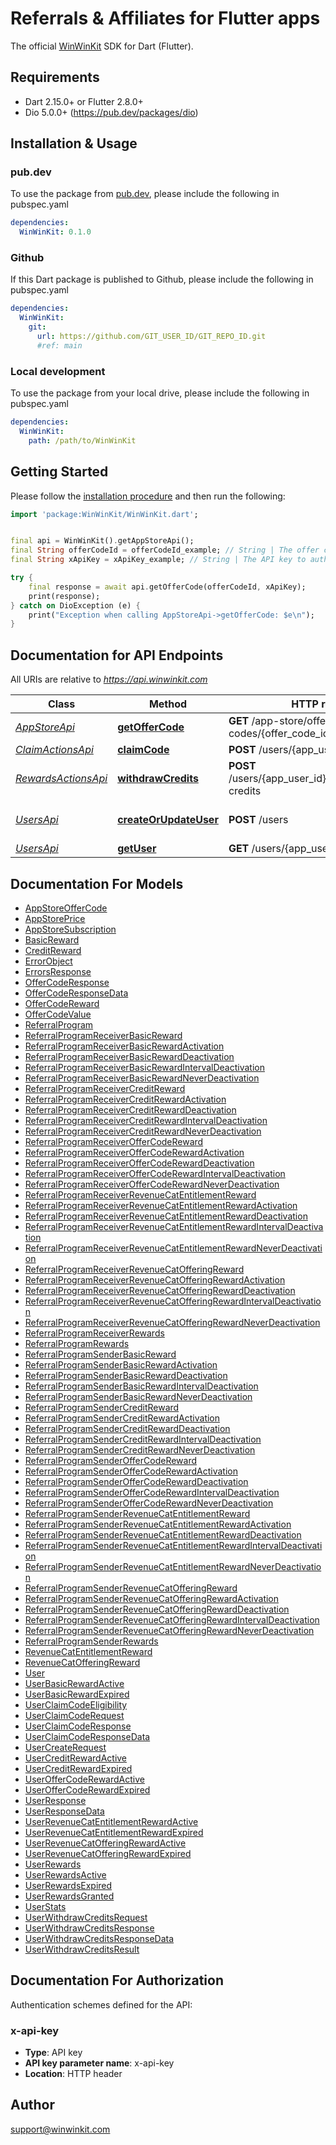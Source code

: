 # Referrals & Affiliates for Flutter apps

The official [WinWinKit](https://winwinkit.com) SDK for Dart (Flutter).

## Requirements

- Dart 2.15.0+ or Flutter 2.8.0+
- Dio 5.0.0+ (https://pub.dev/packages/dio)

## Installation & Usage

### pub.dev

To use the package from [pub.dev](https://pub.dev), please include the following in pubspec.yaml

```yaml
dependencies:
  WinWinKit: 0.1.0
```

### Github

If this Dart package is published to Github, please include the following in pubspec.yaml

```yaml
dependencies:
  WinWinKit:
    git:
      url: https://github.com/GIT_USER_ID/GIT_REPO_ID.git
      #ref: main
```

### Local development

To use the package from your local drive, please include the following in pubspec.yaml

```yaml
dependencies:
  WinWinKit:
    path: /path/to/WinWinKit
```

## Getting Started

Please follow the [installation procedure](#installation--usage) and then run the following:

```dart
import 'package:WinWinKit/WinWinKit.dart';


final api = WinWinKit().getAppStoreApi();
final String offerCodeId = offerCodeId_example; // String | The offer code id to retrieve.
final String xApiKey = xApiKey_example; // String | The API key to authenticate with.

try {
    final response = await api.getOfferCode(offerCodeId, xApiKey);
    print(response);
} catch on DioException (e) {
    print("Exception when calling AppStoreApi->getOfferCode: $e\n");
}

```

## Documentation for API Endpoints

All URIs are relative to *https://api.winwinkit.com*

| Class                                           | Method                                                          | HTTP request                                           | Description           |
| ----------------------------------------------- | --------------------------------------------------------------- | ------------------------------------------------------ | --------------------- |
| [_AppStoreApi_](doc/AppStoreApi.md)             | [**getOfferCode**](doc/AppStoreApi.md#getoffercode)             | **GET** /app-store/offer-codes/{offer_code_id}         | Get Offer Code        |
| [_ClaimActionsApi_](doc/ClaimActionsApi.md)     | [**claimCode**](doc/ClaimActionsApi.md#claimcode)               | **POST** /users/{app_user_id}/claim-code               | Claim Code            |
| [_RewardsActionsApi_](doc/RewardsActionsApi.md) | [**withdrawCredits**](doc/RewardsActionsApi.md#withdrawcredits) | **POST** /users/{app_user_id}/rewards/withdraw-credits | Withdraw Credits      |
| [_UsersApi_](doc/UsersApi.md)                   | [**createOrUpdateUser**](doc/UsersApi.md#createorupdateuser)    | **POST** /users                                        | Create or Update User |
| [_UsersApi_](doc/UsersApi.md)                   | [**getUser**](doc/UsersApi.md#getuser)                          | **GET** /users/{app_user_id}                           | Get User              |

## Documentation For Models

- [AppStoreOfferCode](doc/AppStoreOfferCode.md)
- [AppStorePrice](doc/AppStorePrice.md)
- [AppStoreSubscription](doc/AppStoreSubscription.md)
- [BasicReward](doc/BasicReward.md)
- [CreditReward](doc/CreditReward.md)
- [ErrorObject](doc/ErrorObject.md)
- [ErrorsResponse](doc/ErrorsResponse.md)
- [OfferCodeResponse](doc/OfferCodeResponse.md)
- [OfferCodeResponseData](doc/OfferCodeResponseData.md)
- [OfferCodeReward](doc/OfferCodeReward.md)
- [OfferCodeValue](doc/OfferCodeValue.md)
- [ReferralProgram](doc/ReferralProgram.md)
- [ReferralProgramReceiverBasicReward](doc/ReferralProgramReceiverBasicReward.md)
- [ReferralProgramReceiverBasicRewardActivation](doc/ReferralProgramReceiverBasicRewardActivation.md)
- [ReferralProgramReceiverBasicRewardDeactivation](doc/ReferralProgramReceiverBasicRewardDeactivation.md)
- [ReferralProgramReceiverBasicRewardIntervalDeactivation](doc/ReferralProgramReceiverBasicRewardIntervalDeactivation.md)
- [ReferralProgramReceiverBasicRewardNeverDeactivation](doc/ReferralProgramReceiverBasicRewardNeverDeactivation.md)
- [ReferralProgramReceiverCreditReward](doc/ReferralProgramReceiverCreditReward.md)
- [ReferralProgramReceiverCreditRewardActivation](doc/ReferralProgramReceiverCreditRewardActivation.md)
- [ReferralProgramReceiverCreditRewardDeactivation](doc/ReferralProgramReceiverCreditRewardDeactivation.md)
- [ReferralProgramReceiverCreditRewardIntervalDeactivation](doc/ReferralProgramReceiverCreditRewardIntervalDeactivation.md)
- [ReferralProgramReceiverCreditRewardNeverDeactivation](doc/ReferralProgramReceiverCreditRewardNeverDeactivation.md)
- [ReferralProgramReceiverOfferCodeReward](doc/ReferralProgramReceiverOfferCodeReward.md)
- [ReferralProgramReceiverOfferCodeRewardActivation](doc/ReferralProgramReceiverOfferCodeRewardActivation.md)
- [ReferralProgramReceiverOfferCodeRewardDeactivation](doc/ReferralProgramReceiverOfferCodeRewardDeactivation.md)
- [ReferralProgramReceiverOfferCodeRewardIntervalDeactivation](doc/ReferralProgramReceiverOfferCodeRewardIntervalDeactivation.md)
- [ReferralProgramReceiverOfferCodeRewardNeverDeactivation](doc/ReferralProgramReceiverOfferCodeRewardNeverDeactivation.md)
- [ReferralProgramReceiverRevenueCatEntitlementReward](doc/ReferralProgramReceiverRevenueCatEntitlementReward.md)
- [ReferralProgramReceiverRevenueCatEntitlementRewardActivation](doc/ReferralProgramReceiverRevenueCatEntitlementRewardActivation.md)
- [ReferralProgramReceiverRevenueCatEntitlementRewardDeactivation](doc/ReferralProgramReceiverRevenueCatEntitlementRewardDeactivation.md)
- [ReferralProgramReceiverRevenueCatEntitlementRewardIntervalDeactivation](doc/ReferralProgramReceiverRevenueCatEntitlementRewardIntervalDeactivation.md)
- [ReferralProgramReceiverRevenueCatEntitlementRewardNeverDeactivation](doc/ReferralProgramReceiverRevenueCatEntitlementRewardNeverDeactivation.md)
- [ReferralProgramReceiverRevenueCatOfferingReward](doc/ReferralProgramReceiverRevenueCatOfferingReward.md)
- [ReferralProgramReceiverRevenueCatOfferingRewardActivation](doc/ReferralProgramReceiverRevenueCatOfferingRewardActivation.md)
- [ReferralProgramReceiverRevenueCatOfferingRewardDeactivation](doc/ReferralProgramReceiverRevenueCatOfferingRewardDeactivation.md)
- [ReferralProgramReceiverRevenueCatOfferingRewardIntervalDeactivation](doc/ReferralProgramReceiverRevenueCatOfferingRewardIntervalDeactivation.md)
- [ReferralProgramReceiverRevenueCatOfferingRewardNeverDeactivation](doc/ReferralProgramReceiverRevenueCatOfferingRewardNeverDeactivation.md)
- [ReferralProgramReceiverRewards](doc/ReferralProgramReceiverRewards.md)
- [ReferralProgramRewards](doc/ReferralProgramRewards.md)
- [ReferralProgramSenderBasicReward](doc/ReferralProgramSenderBasicReward.md)
- [ReferralProgramSenderBasicRewardActivation](doc/ReferralProgramSenderBasicRewardActivation.md)
- [ReferralProgramSenderBasicRewardDeactivation](doc/ReferralProgramSenderBasicRewardDeactivation.md)
- [ReferralProgramSenderBasicRewardIntervalDeactivation](doc/ReferralProgramSenderBasicRewardIntervalDeactivation.md)
- [ReferralProgramSenderBasicRewardNeverDeactivation](doc/ReferralProgramSenderBasicRewardNeverDeactivation.md)
- [ReferralProgramSenderCreditReward](doc/ReferralProgramSenderCreditReward.md)
- [ReferralProgramSenderCreditRewardActivation](doc/ReferralProgramSenderCreditRewardActivation.md)
- [ReferralProgramSenderCreditRewardDeactivation](doc/ReferralProgramSenderCreditRewardDeactivation.md)
- [ReferralProgramSenderCreditRewardIntervalDeactivation](doc/ReferralProgramSenderCreditRewardIntervalDeactivation.md)
- [ReferralProgramSenderCreditRewardNeverDeactivation](doc/ReferralProgramSenderCreditRewardNeverDeactivation.md)
- [ReferralProgramSenderOfferCodeReward](doc/ReferralProgramSenderOfferCodeReward.md)
- [ReferralProgramSenderOfferCodeRewardActivation](doc/ReferralProgramSenderOfferCodeRewardActivation.md)
- [ReferralProgramSenderOfferCodeRewardDeactivation](doc/ReferralProgramSenderOfferCodeRewardDeactivation.md)
- [ReferralProgramSenderOfferCodeRewardIntervalDeactivation](doc/ReferralProgramSenderOfferCodeRewardIntervalDeactivation.md)
- [ReferralProgramSenderOfferCodeRewardNeverDeactivation](doc/ReferralProgramSenderOfferCodeRewardNeverDeactivation.md)
- [ReferralProgramSenderRevenueCatEntitlementReward](doc/ReferralProgramSenderRevenueCatEntitlementReward.md)
- [ReferralProgramSenderRevenueCatEntitlementRewardActivation](doc/ReferralProgramSenderRevenueCatEntitlementRewardActivation.md)
- [ReferralProgramSenderRevenueCatEntitlementRewardDeactivation](doc/ReferralProgramSenderRevenueCatEntitlementRewardDeactivation.md)
- [ReferralProgramSenderRevenueCatEntitlementRewardIntervalDeactivation](doc/ReferralProgramSenderRevenueCatEntitlementRewardIntervalDeactivation.md)
- [ReferralProgramSenderRevenueCatEntitlementRewardNeverDeactivation](doc/ReferralProgramSenderRevenueCatEntitlementRewardNeverDeactivation.md)
- [ReferralProgramSenderRevenueCatOfferingReward](doc/ReferralProgramSenderRevenueCatOfferingReward.md)
- [ReferralProgramSenderRevenueCatOfferingRewardActivation](doc/ReferralProgramSenderRevenueCatOfferingRewardActivation.md)
- [ReferralProgramSenderRevenueCatOfferingRewardDeactivation](doc/ReferralProgramSenderRevenueCatOfferingRewardDeactivation.md)
- [ReferralProgramSenderRevenueCatOfferingRewardIntervalDeactivation](doc/ReferralProgramSenderRevenueCatOfferingRewardIntervalDeactivation.md)
- [ReferralProgramSenderRevenueCatOfferingRewardNeverDeactivation](doc/ReferralProgramSenderRevenueCatOfferingRewardNeverDeactivation.md)
- [ReferralProgramSenderRewards](doc/ReferralProgramSenderRewards.md)
- [RevenueCatEntitlementReward](doc/RevenueCatEntitlementReward.md)
- [RevenueCatOfferingReward](doc/RevenueCatOfferingReward.md)
- [User](doc/User.md)
- [UserBasicRewardActive](doc/UserBasicRewardActive.md)
- [UserBasicRewardExpired](doc/UserBasicRewardExpired.md)
- [UserClaimCodeEligibility](doc/UserClaimCodeEligibility.md)
- [UserClaimCodeRequest](doc/UserClaimCodeRequest.md)
- [UserClaimCodeResponse](doc/UserClaimCodeResponse.md)
- [UserClaimCodeResponseData](doc/UserClaimCodeResponseData.md)
- [UserCreateRequest](doc/UserCreateRequest.md)
- [UserCreditRewardActive](doc/UserCreditRewardActive.md)
- [UserCreditRewardExpired](doc/UserCreditRewardExpired.md)
- [UserOfferCodeRewardActive](doc/UserOfferCodeRewardActive.md)
- [UserOfferCodeRewardExpired](doc/UserOfferCodeRewardExpired.md)
- [UserResponse](doc/UserResponse.md)
- [UserResponseData](doc/UserResponseData.md)
- [UserRevenueCatEntitlementRewardActive](doc/UserRevenueCatEntitlementRewardActive.md)
- [UserRevenueCatEntitlementRewardExpired](doc/UserRevenueCatEntitlementRewardExpired.md)
- [UserRevenueCatOfferingRewardActive](doc/UserRevenueCatOfferingRewardActive.md)
- [UserRevenueCatOfferingRewardExpired](doc/UserRevenueCatOfferingRewardExpired.md)
- [UserRewards](doc/UserRewards.md)
- [UserRewardsActive](doc/UserRewardsActive.md)
- [UserRewardsExpired](doc/UserRewardsExpired.md)
- [UserRewardsGranted](doc/UserRewardsGranted.md)
- [UserStats](doc/UserStats.md)
- [UserWithdrawCreditsRequest](doc/UserWithdrawCreditsRequest.md)
- [UserWithdrawCreditsResponse](doc/UserWithdrawCreditsResponse.md)
- [UserWithdrawCreditsResponseData](doc/UserWithdrawCreditsResponseData.md)
- [UserWithdrawCreditsResult](doc/UserWithdrawCreditsResult.md)

## Documentation For Authorization

Authentication schemes defined for the API:

### x-api-key

- **Type**: API key
- **API key parameter name**: x-api-key
- **Location**: HTTP header

## Author

support@winwinkit.com
